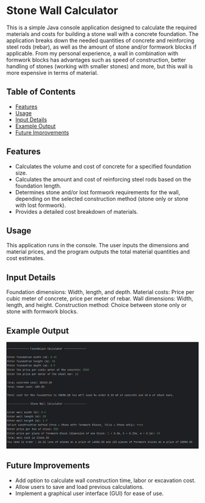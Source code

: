 # Stone Wall Calculator

This is a simple Java console application designed to calculate the required materials and costs for building a stone wall with a concrete foundation. The application breaks down the needed quantities of concrete and reinforcing steel rods (rebar), as well as the amount of stone and/or formwork blocks if applicable. From my personal experience, a wall in combination with formwork blocks has advantages such as speed of construction, better handling of stones (working with smaller stones) and more, but this wall is more expensive in terms of material.

## Table of Contents
- [Features](#features)
- [Usage](#usage)
- [Input Details](#input-details)
- [Example Output](#example-output)
- [Future Improvements](#future-improvements)

## Features
- Calculates the volume and cost of concrete for a specified foundation size.
- Calculates the amount and cost of reinforcing steel rods based on the foundation length.
- Determines stone and/or lost formwork requirements for the wall, depending on the selected construction method (stone only or stone with lost formwork).
- Provides a detailed cost breakdown of materials.

## Usage
This application runs in the console. The user inputs the dimensions and material prices, and the program outputs the total material quantities and cost estimates.

## Input Details
Foundation dimensions: Width, length, and depth.
Material costs: Price per cubic meter of concrete, price per meter of rebar.
Wall dimensions: Width, length, and height.
Construction method: Choice between stone only or stone with formwork blocks.

## Example Output
![Example Output](images/exampleOutput.png)

## Future Improvements
- Add option to calculate wall construction time, labor or excavation cost.
- Allow users to save and load previous calculations.
- Implement a graphical user interface (GUI) for ease of use.


